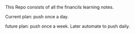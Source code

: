 This Repo consists of all the financils learning notes.

Current plan:
push once a day.

future plan:
push once a week. Later automate to push daily.
